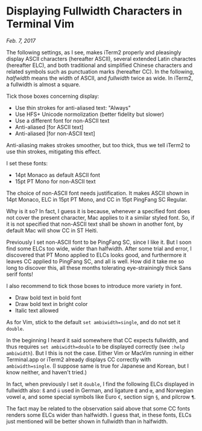 # Displaying Fullwidth Characters in Terminal Vim

*Feb. 7, 2017*

The following settings, as I see, makes iTerm2 properly and pleasingly display ASCII characters (hereafter ASCII), several extended Latin charactes (hereafter ELC), and both traditional and simplified Chinese characters and related symbols such as punctuation marks (hereafter CC). In the following, *halfwidth* means the width of ASCII, and *fullwidth* twice as wide. In iTerm2, a fullwidth is almost a square.

Tick those boxes concerning display:

* Use thin strokes for anti-aliased text: "Always"
* Use HFS+ Unicode normolization (better fidelity but slower)
* Use a different font for non-ASCII text
* Anti-aliased [for ASCII text]
* Anti-aliased [for non-ASCII text]

Anti-aliasing makes strokes smoother, but too thick, thus we tell iTerm2 to use thin strokes, mitigating this effect.

I set these fonts:

* 14pt Monaco as default ASCII font
* 15pt PT Mono for non-ASCII text

The choice of non-ASCII font needs justification. It makes ASCII shown in 14pt Monaco, ELC in 15pt PT Mono, and CC in 15pt PingFang SC Regular.

Why is it so? In fact, I guess it is because, whenever a specified font does not cover the present character, Mac applies to it a similar styled font. So, if it is not specified that non-ASCII text shall be shown in another font, by default Mac will show CC in ST Heiti.

Previously I set non-ASCII font to be PingFang SC, since I like it. But I soon find some ELCs too wide, wider than halfwidth. After some trial and error, I discovered that PT Mono applied to ELCs looks good, and furthermore it leaves CC applied to PingFang SC, and all is well. How did it take me so long to discover this, all these months tolerating eye-strainingly thick Sans serif fonts!

I also recommend to tick those boxes to introduce more variety in font.

* Draw bold text in bold font 
* Draw bold text in bright color
* Italic text allowed

As for Vim, stick to the default `set ambiwidth=single`, and do not set it `double`.

In the beginning I heard it said somewhere that CC expects fullwidth, and thus requires `set ambiwidth=double` to be displayed correctly (see `:help ambiwidth`). But I this is not the case. Either Vim or MacVim running in either Terminal.app or iTerm2 already displays CC correctly with `ambiwidth=single`. (I suppose same is true for Japanese and Korean, but I know neither, and haven't tried.)

In fact, when previously I set it `double`, I find the following ELCs displayed in fullwidth also: `ß` and `ü` used in German, and ligature `Œ` and `œ`, and Norwegian vowel `ø`, and some special symbols like Euro `€`, section sign `§`, and pilcrow `¶`.

The fact may be related to the observation said above that some CC fonts renders some ELCs wider than halfwidth. I guess that, in these fonts, ELCs just mentioned will be better shown in fullwidth than in halfwidth.
